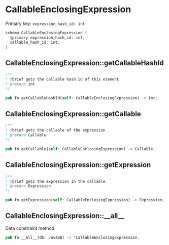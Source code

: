# CallableEnclosingExpression

Primary key: `expression_hash_id: int`

```rust
schema CallableEnclosingExpression {
  @primary expression_hash_id: int,
  callable_hash_id: int,
}
```
## CallableEnclosingExpression::getCallableHashId

```java
/**
* @brief gets the callable hash id of this element.
* @return int
*/
```
```rust
pub fn getCallableHashId(self: CallableEnclosingExpression) -> int;
```
## CallableEnclosingExpression::getCallable

```java
/**
* @brief gets the callable of the expression.
* @return Callable 
*/
```
```rust
pub fn getCallable(self: CallableEnclosingExpression) -> Callable;
```
## CallableEnclosingExpression::getExpression

```java
/**
* @brief gets the expression in the callable.
* @return Expression 
*/
```
```rust
pub fn getExpression(self: CallableEnclosingExpression) -> Expression;
```
## CallableEnclosingExpression::\_\_all\_\_

Data constraint method.

```rust
pub fn __all__(db: JavaDB) -> *CallableEnclosingExpression;
```
